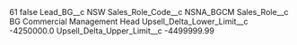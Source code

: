 <?xml version="1.0" encoding="UTF-8"?>
<CustomMetadata xmlns="http://soap.sforce.com/2006/04/metadata" xmlns:xsi="http://www.w3.org/2001/XMLSchema-instance" xmlns:xsd="http://www.w3.org/2001/XMLSchema">
    <label>61</label>
    <protected>false</protected>
    <values>
        <field>Lead_BG__c</field>
        <value xsi:type="xsd:string">NSW</value>
    </values>
    <values>
        <field>Sales_Role_Code__c</field>
        <value xsi:type="xsd:string">NSNA_BGCM</value>
    </values>
    <values>
        <field>Sales_Role__c</field>
        <value xsi:type="xsd:string">BG Commercial Management Head</value>
    </values>
    <values>
        <field>Upsell_Delta_Lower_Limit__c</field>
        <value xsi:type="xsd:double">-4250000.0</value>
    </values>
    <values>
        <field>Upsell_Delta_Upper_Limit__c</field>
        <value xsi:type="xsd:double">-4499999.99</value>
    </values>
</CustomMetadata>
